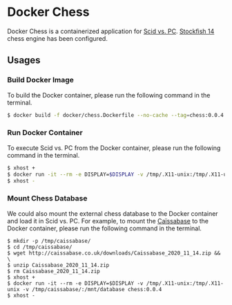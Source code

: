 # Docker Chess

Docker Chess is a containerized application for [Scid vs. PC](http://scidvspc.sourceforge.net/). [Stockfish 14](https://stockfishchess.org/) chess engine has been configured.

## Usages

### Build Docker Image

To build the Docker container, please run the following command in the terminal.

```bash
$ docker build -f docker/chess.Dockerfile --no-cache --tag=chess:0.0.4 .
```

### Run Docker Container

To execute Scid vs. PC from the Docker container, please run the following command in the terminal.

```bash
$ xhost +
$ docker run -it --rm -e DISPLAY=$DISPLAY -v /tmp/.X11-unix:/tmp/.X11-unix chess:0.0.4
$ xhost -
```

### Mount Chess Database

We could also mount the external chess database to the Docker container and load it in Scid vs. PC. For example, to mount the [Caïssabase](http://caissabase.co.uk/) to the Docker container, please run the following command in the terminal.

```
$ mkdir -p /tmp/caissabase/
$ cd /tmp/caissabase/
$ wget http://caissabase.co.uk/downloads/Caissabase_2020_11_14.zip && \
$ unzip Caissabase_2020_11_14.zip
$ rm Caissabase_2020_11_14.zip
$ xhost +
$ docker run -it --rm -e DISPLAY=$DISPLAY -v /tmp/.X11-unix:/tmp/.X11-unix -v /tmp/caissabase/:/mnt/database chess:0.0.4
$ xhost -
```

